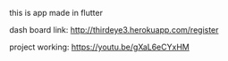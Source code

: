 this is app made in flutter

dash board link: http://thirdeye3.herokuapp.com/register

project working: https://youtu.be/gXaL6eCYxHM
